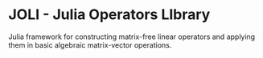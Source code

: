 # JOLI - Julia Operators LIbrary

Julia framework for constructing matrix-free linear operators and applying them in basic algebraic matrix-vector operations.

